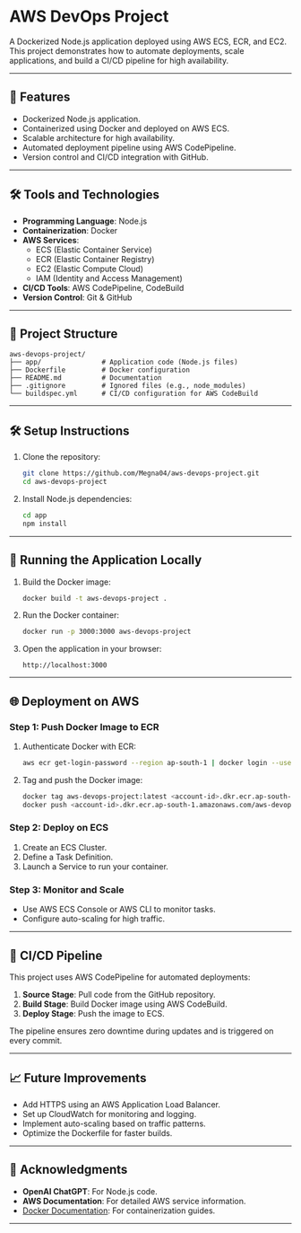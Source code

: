 # AWS DevOps Project

A Dockerized Node.js application deployed using AWS ECS, ECR, and EC2. This project demonstrates how to automate deployments, scale applications, and build a CI/CD pipeline for high availability.

---

## 🚀 Features

- Dockerized Node.js application.
- Containerized using Docker and deployed on AWS ECS.
- Scalable architecture for high availability.
- Automated deployment pipeline using AWS CodePipeline.
- Version control and CI/CD integration with GitHub.

---

## 🛠️ Tools and Technologies

- **Programming Language**: Node.js
- **Containerization**: Docker
- **AWS Services**:
  - ECS (Elastic Container Service)
  - ECR (Elastic Container Registry)
  - EC2 (Elastic Compute Cloud)
  - IAM (Identity and Access Management)
- **CI/CD Tools**: AWS CodePipeline, CodeBuild
- **Version Control**: Git & GitHub

---

## 📂 Project Structure

```
aws-devops-project/
├── app/               # Application code (Node.js files)
├── Dockerfile         # Docker configuration
├── README.md          # Documentation
├── .gitignore         # Ignored files (e.g., node_modules)
└── buildspec.yml      # CI/CD configuration for AWS CodeBuild
```

---

## 🛠️ Setup Instructions

1. Clone the repository:
   ```bash
   git clone https://github.com/Megna04/aws-devops-project.git
   cd aws-devops-project
   ```

2. Install Node.js dependencies:
   ```bash
   cd app
   npm install
   ```

---

## 🚀 Running the Application Locally

1. Build the Docker image:
   ```bash
   docker build -t aws-devops-project .
   ```

2. Run the Docker container:
   ```bash
   docker run -p 3000:3000 aws-devops-project
   ```

3. Open the application in your browser:
   ```
   http://localhost:3000
   ```

---

## 🌐 Deployment on AWS

### Step 1: Push Docker Image to ECR

1. Authenticate Docker with ECR:
   ```bash
   aws ecr get-login-password --region ap-south-1 | docker login --username AWS --password-stdin <account-id>.dkr.ecr.ap-south-1.amazonaws.com
   ```

2. Tag and push the Docker image:
   ```bash
   docker tag aws-devops-project:latest <account-id>.dkr.ecr.ap-south-1.amazonaws.com/aws-devops-project:latest
   docker push <account-id>.dkr.ecr.ap-south-1.amazonaws.com/aws-devops-project:latest
   ```

### Step 2: Deploy on ECS

1. Create an ECS Cluster.
2. Define a Task Definition.
3. Launch a Service to run your container.

### Step 3: Monitor and Scale

- Use AWS ECS Console or AWS CLI to monitor tasks.
- Configure auto-scaling for high traffic.

---

## 🔄 CI/CD Pipeline

This project uses AWS CodePipeline for automated deployments:

1. **Source Stage**: Pull code from the GitHub repository.
2. **Build Stage**: Build Docker image using AWS CodeBuild.
3. **Deploy Stage**: Push the image to ECS.

The pipeline ensures zero downtime during updates and is triggered on every commit.

---

## 📈 Future Improvements

- Add HTTPS using an AWS Application Load Balancer.
- Set up CloudWatch for monitoring and logging.
- Implement auto-scaling based on traffic patterns.
- Optimize the Dockerfile for faster builds.

---

## 🤝 Acknowledgments

- **OpenAI ChatGPT**: For Node.js code.
- **AWS Documentation**: For detailed AWS service information.
- [Docker Documentation](https://docs.docker.com/): For containerization guides.

---




